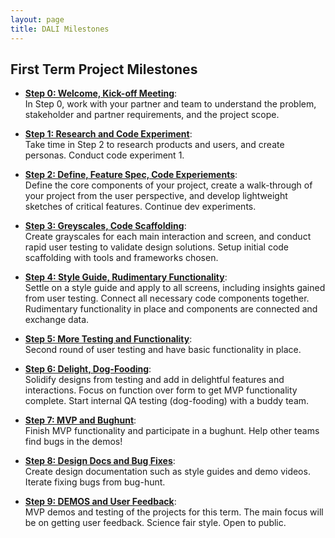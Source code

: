 ```yaml
---
layout: page
title: DALI Milestones
---
```



## First Term Project Milestones

* [**Step 0: Welcome, Kick-off Meeting**](step00/):<br>
In Step 0, work with your partner and team to understand the problem, stakeholder and partner requirements, and the project scope.

* [**Step 1: Research and Code Experiment**](step01/):<br>
Take time in Step 2 to research products and users, and create personas. Conduct code experiment 1.

* [**Step 2: Define, Feature Spec, Code Experiements**](step02/):<br>
Define the core components of your project, create a walk-through of your project from the user perspective, and develop lightweight sketches of critical features. Continue dev experiments.

* [**Step 3: Greyscales, Code Scaffolding**](step03/):<br>
Create grayscales for each main interaction and screen, and conduct rapid user testing to validate design solutions. Setup initial code scaffolding with tools and frameworks chosen.

* [**Step 4: Style Guide, Rudimentary Functionality**](step04/):<br>
Settle on a style guide and apply to all screens, including insights gained from user testing. Connect all necessary code components together. Rudimentary functionality in place and components are connected and exchange data.

* [**Step 5: More Testing and Functionality**](step05/):<br>
Second round of user testing and have basic functionality in place.

* [**Step 6: Delight, Dog-Fooding**](step06/):<br>
Solidify designs from testing and add in delightful features and interactions. Focus on function over form to get MVP functionality complete. Start internal QA testing (dog-fooding) with a buddy team.

* [**Step 7: MVP and Bughunt**](step07/):<br>
Finish MVP functionality and participate in a bughunt. Help other teams find bugs in the demos!

* [**Step 8: Design Docs and Bug Fixes**](step08/):<br>
Create design documentation such as style guides and demo videos. Iterate fixing bugs from bug-hunt.

* [**Step 9: DEMOS and User Feedback**](step09/):<br>
MVP demos and testing of the projects for this term. The main focus will be on getting user feedback. Science fair style. Open to public.


<!--
## Continuing Term Project Milestones TBD

* **Planning Meeting** (week 1):<br>
  Incorporate feedback and user testing from previous term into a cohesive milestone plan for the term.
  * Everyone: milestone plan, goals

* **User Testing Plan** (week 2):<br>
  Create a testing goal and plan for the term.

* **Implement** (week 3):<br>
  Code, Build, Design.
  * Dev: implement code test framework

* **Test** (week 4):<br>
  Do user testing based on plan.

* **Implement** (week 5):<br>
  Code, Build, Design

* **Test** (week 6):<br>
  Do user testing based on plan. External users.

* **Implement** (week 7):<br>
  Code, Build, Design

* **Bug Hunt** (week 8):<br>
  Finish MVP functionality and participate in a bughunt. Help other teams find bugs in the demos!

* **Design Documentation & Bug Fixing** (week 9):<br>
  Create design documentation such as style guides and demo videos.  Iterate fixing bugs from bughunt.

* **Term Demos and Testing** (week 10):<br>
  MVP demos and testing of the projects for this term. The main focus will be on getting user feedback. Science fair style. Open to public.

  -->
